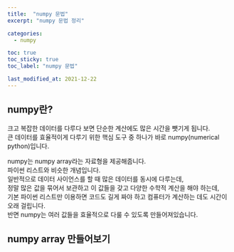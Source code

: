 ```yaml
---
title:  "numpy 문법"
excerpt: "numpy 문법 정리"

categories:
  - numpy

toc: true
toc_sticky: true
toc_label: "numpy 문법"

last_modified_at: 2021-12-22
---
```


## numpy란?

크고 복잡한 데이터를 다루다 보면 단순한 계산에도 많은 시간을 뺏기게 됩니다.<br>
큰 데이터를 효율적이게 다루기 위한 핵심 도구 중 하나가 바로 numpy(numerical python)입니다.

numpy는 numpy array라는 자료형을 제공해줍니다.<br>
파이썬 리스트와 비슷한 개념입니다.<br>
일반적으로 데이터 사이언스를 할 때 많은 데이터를 동시에 다루는데,<br>
정말 많은 값을 묶어서 보관하고 이 값들을 갖고 다양한 수학적 계산을 해야 하는데,<br>
기본 파이썬 리스트만 이용하면 코드도 길게 짜야 하고 컴퓨터가 계산하는 데도 시간이 오래 걸립니다.<br>
반면 numpy는 여러 값들을 효율적으로 다룰 수 있도록 만들어져있습니다.

## numpy array 만들어보기

<script src="https://gist.github.com/Geniemo/93be70cf0c5b3ac741ddfcac63913581.js"></script>


